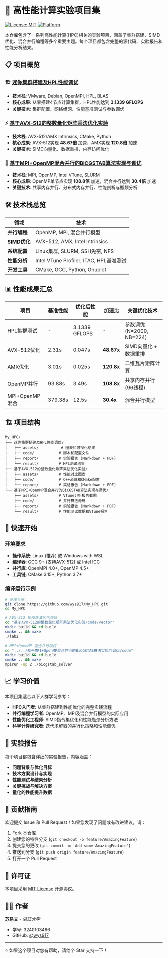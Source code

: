 # 🚀 高性能计算实验项目集

[![License: MIT](https://img.shields.io/badge/License-MIT-yellow.svg)](https://opensource.org/licenses/MIT)
[![Platform](https://img.shields.io/badge/Platform-Linux%20%7C%20Windows-blue.svg)](https://github.com/wys917/My_HPC)

本仓库包含了一系列高性能计算(HPC)相关的实验项目，涵盖了集群搭建、SIMD优化、混合并行编程等多个重要主题。每个项目都包含完整的源代码、实验报告和性能分析结果。

## 📋 项目概览

### 🏗️ [迷你集群搭建及HPL性能调优](./迷你集群搭建及HPL性能调优/)
- **技术栈**: VMware, Debian, OpenMPI, HPL, BLAS
- **核心成果**: 从零搭建4节点计算集群，HPL性能达到 **3.1339 GFLOPS**
- **关键技术**: 集群配置、网络组网、性能基准测试与参数调优

### ⚡ [基于AVX-512的整数量化矩阵乘法优化实验](./基于AVX-512的整数量化矩阵乘法优化实验/)
- **技术栈**:  AVX-512/AMX Intrinsics, CMake, Python
- **核心成果**: AVX-512实现 **48.67倍** 加速，AMX实现 **120.8倍** 加速
- **关键技术**: SIMD向量化、数据重排、内存访问优化

### 🔄 [基于MPI+OpenMP混合并行的BiCGSTAB算法实现与调优](./基于MPI+OpenMP混合并行的BiCGSTAB算法实现与调优/)
- **技术栈**:  MPI, OpenMP, Intel VTune, SLURM
- **核心成果**: OpenMP单节点实现 **108.8倍** 加速，混合并行达到 **30.4倍** 加速
- **关键技术**: 共享内存并行、分布式内存并行、性能剖析与瓶颈分析

## 🛠️ 技术栈总览

| 领域 | 技术 |
|------|------|
| **并行编程** | OpenMP, MPI, 混合并行模型 |
| **SIMD优化** | AVX-512, AMX, Intel Intrinsics |
| **系统配置** | Linux集群, SLURM, SSH免密, NFS |
| **性能分析** | Intel VTune Profiler, ITAC, HPL基准测试 |
| **开发工具** | CMake, GCC, Python, Gnuplot |

## 📊 性能成果汇总

| 项目 | 基准性能 | 优化后性能 | 加速比 | 关键优化技术 |
|------|----------|------------|--------|--------------|
| HPL集群测试 | - | 3.1339 GFLOPS | - | 参数调优 (N=2000, NB=224) |
| AVX-512优化 | 2.31s | 0.047s | **48.67x** | SIMD向量化 + 数据重排 |
| AMX优化 | 3.01s | 0.025s | **120.8x** | 二维瓦片矩阵计算 |
| OpenMP并行 | 93.88s | 3.49s | **108.8x** | 共享内存并行 (96线程) |
| MPI+OpenMP混合 | 379.38s | 12.5s | **30.4x** | 混合并行模型 |

## 🏗️ 项目结构

```
My_HPC/
├── 迷你集群搭建及HPL性能调优/
│   ├── assets/          # 图表和可视化结果
│   ├── code/           # 脚本和配置文件
│   ├── report/         # 实验报告 (Markdown + PDF)
│   └── result/         # HPL测试结果
├── 基于AVX-512的整数量化矩阵乘法优化实验/
│   ├── assets/         # 性能对比图表
│   ├── code/           # C++源码和CMake配置
│   └── report/         # 实验报告 (Markdown + PDF)
└── 基于MPI+OpenMP混合并行的BiCGSTAB算法实现与调优/
    ├── assets/         # VTune分析报告截图
    ├── code/           # 并行算法源码
    ├── report/         # 实验报告 (Markdown + PDF)
    └── result/         # 性能测试数据和VTune报告
```

## 🚀 快速开始

### 环境要求
- **操作系统**: Linux (推荐) 或 Windows with WSL
- **编译器**: GCC 9+ (支持AVX-512) 或 Intel ICC
- **并行库**: OpenMPI 4.0+, OpenMP 4.5+
- **工具链**: CMake 3.15+, Python 3.7+

### 编译运行示例
```bash
# 克隆仓库
git clone https://github.com/wys917/My_HPC.git
cd My_HPC

# AVX-512 矩阵乘法优化项目
cd "基于AVX-512的整数量化矩阵乘法优化实验/code/vector"
mkdir build && cd build
cmake .. && make
./lab2

# MPI+OpenMP 混合并行项目  
cd "../../基于MPI+OpenMP混合并行的BiCGSTAB算法实现与调优/code"
mkdir build && cd build
cmake .. && make
mpirun -np 2 ./bicgstab_solver
```

## 📈 学习价值

本项目集适合以下人群学习参考：
- **HPC入门者**: 从集群搭建到性能优化的完整实践流程
- **并行编程学习者**: OpenMP、MPI及混合并行模型的实际应用
- **性能优化工程师**: SIMD指令集优化和性能瓶颈分析方法
- **科学计算研究者**: 迭代求解器的并行化策略和性能调优

## 📝 实验报告

每个项目都包含详细的实验报告，内容涵盖：
- **问题背景与优化目标**
- **技术方案设计与实现**  
- **性能测试与结果分析**
- **关键挑战与解决方案**
- **量化的性能提升数据**

## 🤝 贡献指南

欢迎提交 Issue 和 Pull Request！如果您发现了问题或有改进建议，请：
1. Fork 本仓库
2. 创建您的特性分支 (`git checkout -b feature/AmazingFeature`)
3. 提交您的更改 (`git commit -m 'Add some AmazingFeature'`)
4. 推送到分支 (`git push origin feature/AmazingFeature`)
5. 打开一个 Pull Request

## 📄 许可证

本项目采用 [MIT License](LICENSE) 开源协议。

## 👨‍💻 作者

**苏易文** - *浙江大学*
- 学号: 3240103466
- GitHub: [@wys917](https://github.com/wys917)

---

⭐ 如果这个项目对您有帮助，请给个 Star 支持一下！
